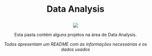 # <p align="center">Data Analysis</p>

<p align="center">
  <img src="https://docmanagement.com.br/wp-content/uploads/2014/03/analytics-2-300x224.png">
    </p>
    
<p align="center">Esta pasta contém alguns projetos na área de Data Analysis.</p>

*<p align="center"> Todos apresentam um README com as informações necessarias e os dados usados</p>*
